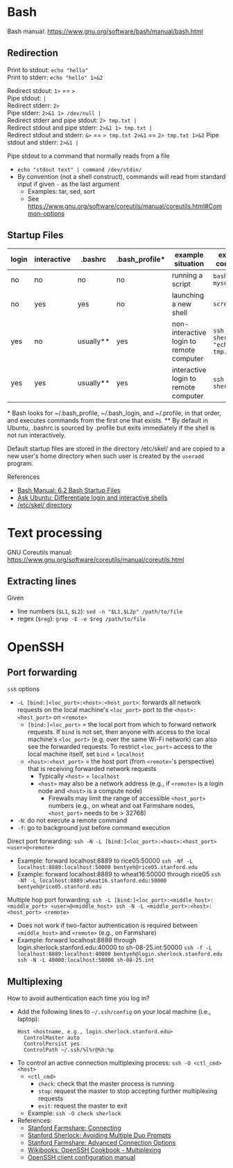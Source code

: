 # Bash

Bash manual: https://www.gnu.org/software/bash/manual/bash.html

## Redirection

Print to stdout: `echo "hello"`\
Print to stderr: `echo "hello" 1>&2`

Redirect stdout: `1>` == `>`\
Pipe stdout: `|`\
Redirect stderr: `2>`\
Pipe stderr: `2>&1 1> /dev/null |`\
Redirect stderr and pipe stdout: `2> tmp.txt |`\
Redirect stdout and pipe stderr: `2>&1 1> tmp.txt |`\
Redirect stdout and stderr: `&>` == `> tmp.txt 2>&1` == `2> tmp.txt 1>&2`
Pipe stdout and stderr: `2>&1 |`

Pipe stdout to a command that normally reads from a file
- `echo "stdout text" | command /dev/stdin/`
- By convention (not a shell construct), commands will read from standard input if given `-` as the last argument
  - Examples: tar, sed, sort
  - See https://www.gnu.org/software/coreutils/manual/coreutils.html#Common-options

## Startup Files

| login | interactive | .bashrc   | .bash_profile* | example situation                        | example command                    | bash options | 
|-------|-------------|-----------|----------------|------------------------------------------|------------------------------------|--------------| 
| no    | no          | no        | no             | running a script                         | `bash myscript.sh`                 | `bash -c`    | 
| no    | yes         | yes       | no             | launching a new shell                    | `screen`                           | `bash`       | 
| yes   | no          | usually** | yes            | non-interactive login to remote computer | `ssh sherlock "echo hi > tmp.txt"` | `bash -l -c` | 
| yes   | yes         | usually** | yes            | interactive login to remote computer     | `ssh sherlock`                     | `bash -l`    | 

\* Bash looks for \~/.bash_profile, \~/.bash_login, and \~/.profile, in that order, and executes commands from the first one that exists.
\*\* By default in Ubuntu, .bashrc is sourced by .profile but exits immediately if the shell is not run interactively.

Default startup files are stored in the directory /etc/skel/ and are copied to a new user's home directory when such user is created by the `useradd` program.

References
- [Bash Manual: 6.2 Bash Startup Files](https://www.gnu.org/software/bash/manual/bash.html#Bash-Startup-Files)
- [Ask Ubuntu: Differentiate login and interactive shells](https://askubuntu.com/questions/879364/differentiate-interactive-login-and-non-interactive-non-login-shell)
- [/etc/skel/ directory](http://www.linfo.org/etc_skel.html)

# Text processing

GNU Coreutils manual: https://www.gnu.org/software/coreutils/manual/coreutils.html

## Extracting lines

Given
- line numbers (`$L1`, `$L2`): `sed -n "$L1,$L2p" /path/to/file`
- regex (`$reg`): `grep -E -e $reg /path/to/file`

# OpenSSH

## Port forwarding

`ssh` options
- `-L [bind:]<loc_port>:<host>:<host_port>`: forwards all network requests on the local machine's `<loc_port>` port to the `<host>:<host_port>` on `<remote>`
  - `[bind:]<loc_port>` = the local port from which to forward network requests. If `bind` is not set, then anyone with access to the local machine's `<loc_port>` (e.g. over the same Wi-Fi network) can also see the forwarded requests. To restrict `<loc_port>` access to the local machine itself, set `bind` = `localhost`
  - `<host>:<host_port>` = the host port (from `<remote>`'s perspective) that is receiving forwarded network requests
    - Typically `<host>` = `localhost`
    - `<host>` may also be a network address (e.g., if `<remote>` is a login node and `<host>` is a compute node)
      - Firewalls may limit the range of accessible `<host_port>` numbers (e.g., on wheat and oat Farmshare nodes, `<host_port>` needs to be > 32768)
- `-N`: do not execute a remote command
- `-f`: go to background just before command execution

Direct port forwarding: `ssh -N -L [bind:]<loc_port>:<host>:<host_port> <user>@<remote>`
- Example: forward localhost:8889 to rice05:50000
    ```ssh -Nf -L localhost:8889:localhost:50000 bentyeh@rice05.stanford.edu```
- Example: forward localhost:8889 to wheat16:50000 through rice05
    ```ssh -Nf -L localhost:8889:wheat16.stanford.edu:50000 bentyeh@rice05.stanford.edu```

Multiple hop port forwarding: `ssh -L [bind:]<loc_port>:<middle_host>:<middle_port> <user>@<middle_host> ssh -N -L <middle_port>:<host>:<host_port> <remote>`
- Does not work if two-factor authentication is required between `<middle_host>` and `<remote>` (e.g., on Farmshare)
- Example: forward localhost:8889 through login.sherlock.stanford.edu:40000 to sh-08-25.int:50000
  ```ssh -f -L localhost:8889:localhost:40000 bentyeh@login.sherlock.stanford.edu ssh -N -L 40000:localhost:50000 sh-08-25.int```

## Multiplexing

How to avoid authentication each time you log in?
- Add the following lines to `~/.ssh/config` on your local machine (i.e., laptop):
  ```
  Host <hostname, e.g., login.sherlock.stanford.edu>
    ControlMaster auto
    ControlPersist yes
    ControlPath ~/.ssh/%l%r@%h:%p
  ```
- To control an active connection multiplexing process: `ssh -O <ctl_cmd> <host>`
  - `<ctl_cmd>`
    - `check`: check that the master process is running
    - `stop`: request the master to stop accepting further multiplexing requests
    - `exit`: request the master to exit
  - Example: `ssh -O check sherlock`
- References:
  - [Stanford Farmshare: Connecting](https://srcc.stanford.edu/farmshare2/connecting)
  - [Stanford Sherlock: Avoiding Multiple Duo Prompts](https://www.sherlock.stanford.edu/docs/advanced-topics/connection/#avoiding-multiple-duo-prompts)
  - [Stanford Farmshare: Advanced Connection Options](https://web.stanford.edu/group/farmshare/cgi-bin/wiki/index.php/Advanced_Connection_Options)
  - [Wikibooks: OpenSSH Cookbook - Multiplexing](https://en.wikibooks.org/wiki/OpenSSH/Cookbook/Multiplexing)
  - [OpenSSH client configuration manual](https://man.openbsd.org/ssh_config)